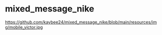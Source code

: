 # mixed_message_nike
https://github.com/kaybee24/mixed_message_nike/blob/main/resources/img/mobile_victor.jpg
